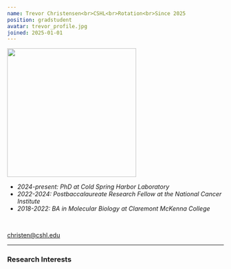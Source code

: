 ```yaml
---
name: Trevor Christensen<br>CSHL<br>Rotation<br>Since 2025
position: gradstudent 
avatar: trevor_profile.jpg
joined: 2025-01-01
---
```


<img width="300" src="{{site.baseurl}}/images/people/{{page.avatar}}" data-action="zoom">
<br>

- _2024-present: PhD at Cold Spring Harbor Laboratory_ <br>
- _2022-2024: Postbaccalaureate Research Fellow at the National Cancer Institute_ <br>
- _2018-2022: BA in Molecular Biology at Claremont McKenna College_ <br>
<br>

<a href="mailto:christen@cshl.edu"><i class="fa fa-envelope-o"></i> christen@cshl.edu</a><br>

<hr>

### Research Interests
<br>
<br>
<br>

&nbsp;
&nbsp;
&nbsp;
&nbsp;
&nbsp;
&nbsp;
&nbsp;
&nbsp;
&nbsp;
&nbsp;
&nbsp;
&nbsp;
&nbsp;
&nbsp;
&nbsp;
&nbsp;
&nbsp;
&nbsp;
&nbsp;
&nbsp;
&nbsp;
&nbsp;
&nbsp;
&nbsp;




